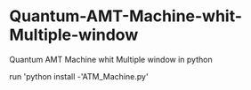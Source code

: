 # Quantum-AMT-Machine-whit-Multiple-window
Quantum AMT Machine whit Multiple window in python

run 'python install -'ATM_Machine.py'

